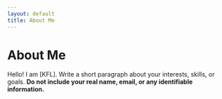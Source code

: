 ```yaml
---
layout: default
title: About Me
---
```

# About Me
Hello! I am [KFL].
Write a short paragraph about your interests, skills, or goals.
**Do not include your real name, email, or any identifiable information.**
